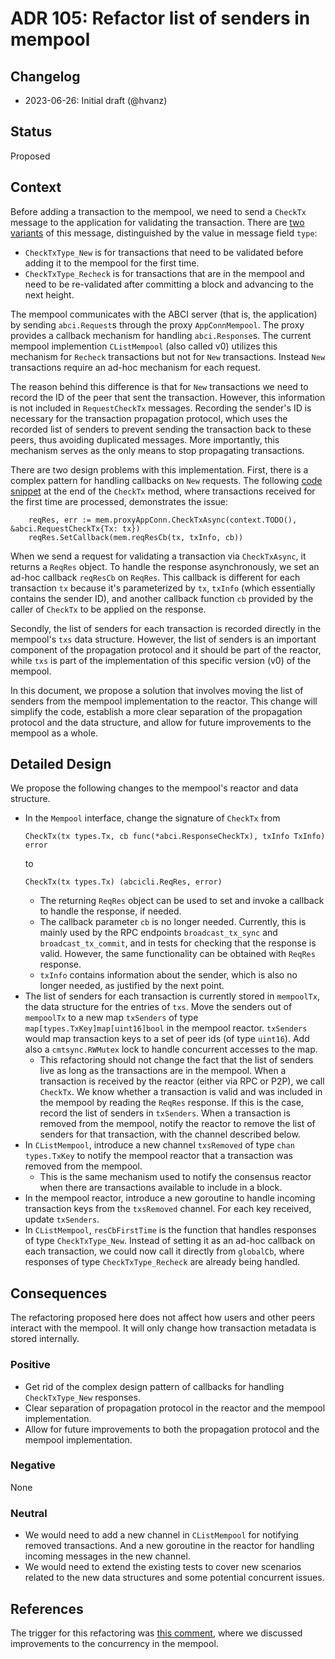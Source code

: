 # ADR 105: Refactor list of senders in mempool

## Changelog

- 2023-06-26: Initial draft (@hvanz)

## Status

Proposed

## Context

Before adding a transaction to the mempool, we need to send a `CheckTx` message
to the application for validating the transaction. There are [two variants][CheckTxType] of
this message, distinguished by the value in message field `type`:
- `CheckTxType_New` is for transactions that need to be validated before adding
it to the mempool for the first time.
- `CheckTxType_Recheck` is for transactions that are in the mempool and need to
be re-validated after committing a block and advancing to the next height.

The mempool communicates with the ABCI server (that is, the application) by
sending `abci.Request`s through the proxy `AppConnMempool`. The proxy provides a
callback mechanism for handling `abci.Response`s. The current mempool
implemention `CListMempool` (also called v0) utilizes this mechanism for
`Recheck` transactions but not for `New` transactions. Instead `New`
transactions require an ad-hoc mechanism for each request. 

The reason behind this difference is that for `New` transactions we need to
record the ID of the peer that sent the transaction. However, this information
is not included in `RequestCheckTx` messages. Recording the sender's ID is
necessary for the transaction propagation protocol, which uses the recorded list
of senders to prevent sending the transaction back to these peers, thus avoiding
duplicated messages. More importantly, this mechanism serves as the only means
to stop propagating transactions.

There are two design problems with this implementation. First, there is a
complex pattern for handling callbacks on `New` requests. The following [code
snippet][CheckTxAsync] at the end of the `CheckTx` method, where transactions
received for the first time are processed, demonstrates the issue:
``` golang
	reqRes, err := mem.proxyAppConn.CheckTxAsync(context.TODO(), &abci.RequestCheckTx{Tx: tx})
	reqRes.SetCallback(mem.reqResCb(tx, txInfo, cb))
```
When we send a request for validating a transaction via `CheckTxAsync`, it
returns a `ReqRes` object. To handle the response asynchronously, we set an
ad-hoc callback `reqResCb` on `ReqRes`. This callback is different for each
transaction `tx` because it's parameterized by `tx`, `txInfo` (which essentially
contains the sender ID), and another callback function `cb` provided by the
caller of `CheckTx` to be applied on the response.

Secondly, the list of senders for each transaction is recorded directly in the
mempool's `txs` data structure. However, the list of senders is an important
component of the propagation protocol and it should be part of the reactor,
while `txs` is part of the implementation of this specific version (v0) of the
mempool.

In this document, we propose a solution that involves moving the list of senders
from the mempool implementation to the reactor. This change will simplify the
code, establish a more clear separation of the propagation protocol and the data
structure, and allow for future improvements to the mempool as a whole.

## Detailed Design
 
We propose the following changes to the mempool's reactor and data structure.

- In the `Mempool` interface, change the signature of `CheckTx` from
    ``` golang
    CheckTx(tx types.Tx, cb func(*abci.ResponseCheckTx), txInfo TxInfo) error
    ```
    to
    ``` golang
    CheckTx(tx types.Tx) (abcicli.ReqRes, error)
    ```
  - The returning `ReqRes` object can be used to set and invoke a callback to
    handle the response, if needed.
  - The callback parameter `cb` is no longer needed. Currently, this is mainly
    used by the RPC endpoints `broadcast_tx_sync` and `broadcast_tx_commit`, and
    in tests for checking that the response is valid. However, the same
    functionality can be obtained with `ReqRes` response.
  - `txInfo` contains information about the sender, which is also no longer
    needed, as justified by the next point.
- The list of senders for each transaction is currently stored in `mempoolTx`,
  the data structure for the entries of `txs`. Move the senders out of
  `mempoolTx` to a new map `txSenders` of type `map[types.TxKey]map[uint16]bool`
  in the mempool reactor. `txSenders` would map transaction keys to a set of
  peer ids (of type `uint16`). Add also a `cmtsync.RWMutex` lock to handle
  concurrent accesses to the map.
  - This refactoring should not change the fact that the list of senders live as
    long as the transactions are in the mempool. When a transaction is received
    by the reactor (either via RPC or P2P), we call `CheckTx`. We know whether a
    transaction is valid and was included in the mempool by reading the `ReqRes`
    response. If this is the case, record the list of senders in `txSenders`.
    When a transaction is removed from the mempool, notify the reactor to remove
    the list of senders for that transaction, with the channel described below.
- In `CListMempool`, introduce a new channel `txsRemoved` of type `chan
  types.TxKey` to notify the mempool reactor that a transaction was removed from
  the mempool.
  - This is the same mechanism used to notify the consensus reactor when there
  are transactions available to include in a block.
- In the mempool reactor, introduce a new goroutine to handle incoming
  transaction keys from the `txsRemoved` channel. For each key received, update
  `txSenders`.
- In `CListMempool`, `resCbFirstTime` is the function that handles responses of
  type `CheckTxType_New`. Instead of setting it as an ad-hoc callback on each
  transaction, we could now call it directly from `globalCb`, where responses of
  type `CheckTxType_Recheck` are already being handled.

## Consequences

The refactoring proposed here does not affect how users and other peers
interact with the mempool. It will only change how transaction metadata is
stored internally.

### Positive

- Get rid of the complex design pattern of callbacks for handling
  `CheckTxType_New` responses.
- Clear separation of propagation protocol in the reactor and the mempool
  implementation.
- Allow for future improvements to both the propagation protocol and the mempool
  implementation.

### Negative

None

### Neutral

- We would need to add a new channel in `CListMempool` for notifying removed
  transactions. And a new goroutine in the reactor for handling incoming
  messages in the new channel.
- We would need to extend the existing tests to cover new scenarios related to
  the new data structures and some potential concurrent issues.

## References

The trigger for this refactoring was [this comment][comment], where we discussed
improvements to the concurrency in the mempool.


[CheckTxType]: https://github.com/cometbft/cometbft/blob/main/proto/tendermint/abci/types.proto#L94-L97
[CheckTxAsync]: https://github.com/cometbft/cometbft/blob/406f8175e352faee381f100ff17fd5c82888646a/mempool/clist_mempool.go#L269-L273
[comment]: https://github.com/cometbft/cometbft/pull/895#issuecomment-1584948704
